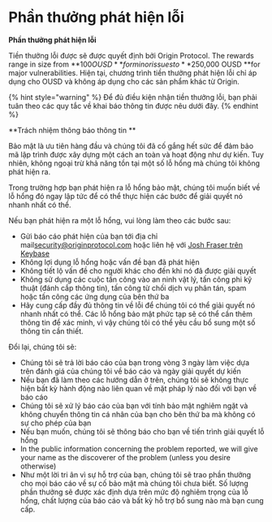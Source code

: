 # Phần thưởng phát hiện lỗi

**Phần thưởng phát hiện lỗi**

Tiền thưởng lỗi được sẽ được quyết định bởi Origin Protocol. The rewards range in size from **$100 OUSD** for minor issues to **$250,000 OUSD **for major vulnerabilities. Hiện tại, chương trình tiền thưởng phát hiện lỗi chỉ áp dụng cho OUSD và không áp dụng cho các sản phẩm khác từ Origin.

{% hint style="warning" %}
Để đủ điều kiện nhận tiền thưởng lỗi, bạn phải tuân theo các quy tắc về khai báo thông tin được nêu dưới đây.
{% endhint %}

**Trách nhiệm thông báo thông tin **

Bảo mật là ưu tiên hàng đầu và chúng tôi đã cố gắng hết sức để đảm bảo mã lập trình được xây dựng một cách an toàn và hoạt động như dự kiến. Tuy nhiên, không ngoại trừ khả năng tồn tại một số lỗ hổng mà chúng tôi không phát hiện ra.

Trong trường hợp bạn phát hiện ra lỗ hổng bảo mật, chúng tôi muốn biết về lỗ hổng đó ngay lập tức để có thể thực hiện các bước để giải quyết nó nhanh nhất có thể.

Nếu bạn phát hiện ra một lỗ hổng, vui lòng làm theo các bước sau:

* Gửi báo cáo phát hiện của bạn tới địa chỉ mail[security@originprotocol.com](mailto:security@originprotocol.com) hoặc liên hệ với [Josh Fraser trên Keybase](https://keybase.io/joshfraser)
* Không lợi dụng lỗ hổng hoặc vấn đề bạn đã phát hiện
* Không tiết lộ vấn đề cho người khác cho đến khi nó đã được giải quyết
* Không sử dụng các cuộc tấn công vào an ninh vật lý, tấn công phi kỹ thuật (đánh cắp thông tin), tấn công từ chối dịch vụ phân tán, spam hoặc tấn công các ứng dụng của bên thứ ba
* Hãy cung cấp đầy đủ thông tin về lỗi để chúng tôi có thể giải quyết nó nhanh nhất có thể. Các lỗ hổng bảo mật phức tạp sẽ có thể cần thêm thông tin để xác minh, vì vậy chúng tôi có thể yêu cầu bổ sung một số thông tin cần thiết.

Đổi lại, chúng tôi sẽ:

* Chúng tôi sẽ trả lời báo cáo của bạn trong vòng 3 ngày làm việc dựa trên đánh giá của chúng tôi về báo cáo và ngày giải quyết dự kiến
* Nếu bạn đã làm theo các hướng dẫn ở trên, chúng tôi sẽ không thực hiện bất kỳ hành động nào liên quan về mặt pháp lý nào đối với bạn về báo cáo
* Chúng tôi sẽ xử lý báo cáo của bạn với tính bảo mật nghiêm ngặt và không chuyển thông tin cá nhân của bạn cho bên thứ ba mà không có sự cho phép của bạn
* Nếu bạn muốn, chúng tôi sẽ thông báo cho bạn về tiến trình giải quyết lỗ hổng
* In the public information concerning the problem reported, we will give your name as the discoverer of the problem (unless you desire otherwise)
* Như một lời tri ân vì sự hỗ trợ của bạn, chúng tôi sẽ trao phần thưởng cho mọi báo cáo về sự cố bảo mật mà chúng tôi chưa biết. Số lượng phần thưởng sẽ được xác định dựa trên mức độ nghiêm trọng của lỗ hổng, chất lượng của báo cáo và bất kỳ hỗ trợ bổ sung nào mà bạn cung cấp.  
